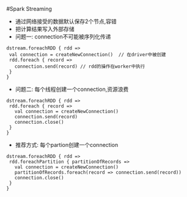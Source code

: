 #Spark Streaming
*   通过网络接受的数据默认保存2个节点,容错
*   把计算结果写入外部存储
*   问题一:
connection不可能被序列化传递
```
dstream.foreachRDD { rdd =>
 val connection = createNewConnection()  // 在driver中被创建
 rdd.foreach { record =>
   connection.send(record) // rdd的操作在worker中执行
 }
}
```
*   问题二:
每个线程创建一个connection,资源浪费
```
dstream.foreachRDD { rdd =>
 rdd.foreach { record =>
   val connection = createNewConnection()
   connection.send(record)
   connection.close()
 }
}
```
*   推荐方式:
每个partion创建一个connection
```
dstream.foreachRDD { rdd =>
 rdd.foreachPartition { partitionOfRecords =>
   val connection = createNewConnection()
   partitionOfRecords.foreach(record => connection.send(record))
   connection.close()
 }
}
```